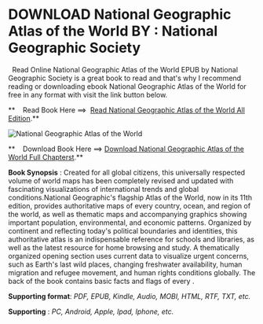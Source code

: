  **DOWNLOAD National Geographic Atlas of the World BY : National Geographic Society**
====================================================================================

  Read Online National Geographic Atlas of the World EPUB by National Geographic Society is a great book to read and that's why I recommend reading or downloading ebook National Geographic Atlas of the World for free in any format with visit the link button below.

**    Read Book Here ==>  [Read National Geographic Atlas of the World All Edition](https://goodreadbook.site/?book=1426220588).**

![National Geographic Atlas of the World](https://i.gr-assets.com/images/S/compressed.photo.goodreads.com/books/1602567776l/43291594.jpg)

**    Download Book Here ==> [Download National Geographic Atlas of the World Full Chapterst](https://goodreadbook.site/?book=1426220588).**

**Book Synopsis** : Created for all global citizens, this universally respected volume of world maps has been completely revised and updated with fascinating visualizations of international trends and global conditions.National Geographic's flagship Atlas of the World, now in its 11th edition, provides authoritative maps of every country, ocean, and region of the world, as well as thematic maps and accompanying graphics showing important population, environmental, and economic patterns. Organized by continent and reflecting today's political boundaries and identities, this authoritative atlas is an indispensable reference for schools and libraries, as well as the latest resource for home browsing and study. A thematically organized opening section uses current data to visualize urgent concerns, such as Earth's last wild places, changing freshwater availability, human migration and refugee movement, and human rights conditions globally. The back of the book contains basic facts and flags of every .

**Supporting format**: _PDF, EPUB, Kindle, Audio, MOBI, HTML, RTF, TXT, etc._

**Supporting** : _PC, Android, Apple, Ipad, Iphone, etc._